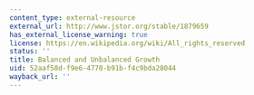 ```yaml
---
content_type: external-resource
external_url: http://www.jstor.org/stable/1879659
has_external_license_warning: true
license: https://en.wikipedia.org/wiki/All_rights_reserved
status: ''
title: Balanced and Unbalanced Growth
uid: 52aaf58d-f9e6-4770-b91b-f4c9bda28044
wayback_url: ''
---
```

